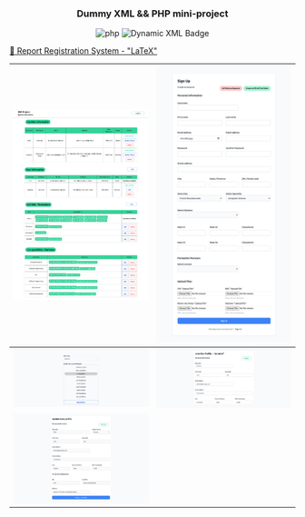 <h3 align="center">Dummy XML && PHP mini-project</h3>
<div align="center">
    <img src="https://img.shields.io/badge/PHP-777BB4?style=for-the-badge&logo=php&logoColor=white" alt="php" />
    <img alt="Dynamic XML Badge" src="https://img.shields.io/badge/dynamic/xml?url=https%3A%2F%2Fwww.w3schools.com%2Fxml%2F&query=%2F%2Ftitle">
  </div>

[🔗 Report Registration System - "LaTeX"](https://www.overleaf.com/read/mvszgysqqtrm#9ba8e1)

| ![Image 1](Images/dashboard.png)     | ![Image 2](Images/signUP.png)           |
| ------------------------------------ | --------------------------------------- |
| ![Image 3](Images/edit_role.png)     | ![Image 4](Images/Show_user_system.png) |
| ![Image 5](Images/Update_status.png) |
